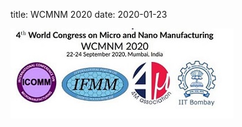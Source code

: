 title: WCMNM 2020
date: 2020-01-23 

<a href="https://www.me.iitb.ac.in/~wcmnm/" title="WCMNM2020"><img src="/images/logo WCMNM2020_2.jpg" title="Click for WCMNM2020 website"/></a>
